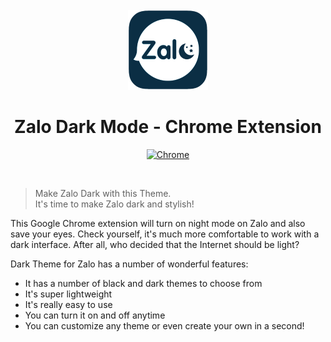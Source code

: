 <br />

<div align="center">
  <img src="images/icon-128.png" width="128" alt="Zalo Dark Mode" />

  # Zalo Dark Mode - Chrome Extension

  [![Chrome](https://img.shields.io/badge/Chrome-00002D.svg?&style=for-the-badge&logo=google-chrome&logoColor=3989FF)](https://chrome.google.com/webstore/detail/zalo-dark-mode/nmpijkpfmjfkombfkdckhdehooadcpao)

</div>

<br />

> Make Zalo Dark with this Theme. <br />
It's time to make Zalo dark and stylish! 

This Google Chrome extension will turn on night mode on Zalo and also save your eyes. Check yourself, it's much more comfortable to work with a dark interface. After all, who decided that the Internet should be light?

Dark Theme for Zalo has a number of wonderful features:

- It has a number of black and dark themes to choose from
- It's super lightweight
- It's really easy to use
- You can turn it on and off anytime
- You can customize any theme or even create your own in a second!
